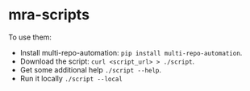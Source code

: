 # mra-scripts

To use them:

* Install multi-repo-automation: `pip install multi-repo-automation`.
* Download the script: `curl <script_url> > ./script`.
* Get some additional help `./script --help`.
* Run it locally `./script --local`
